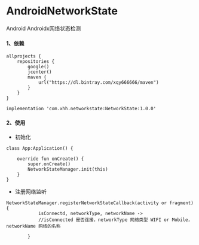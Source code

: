 # AndroidNetworkState
Android Androidx网络状态检测
#### 1、依赖

```
allprojects {
    repositories {
        google()
        jcenter()
        maven {
            url("https://dl.bintray.com/xqy666666/maven")
        }
    }
}
```
```
implementation 'com.xhh.networkstate:NetworkState:1.0.0'
```
#### 2、使用

* 初始化

```
class App:Application() {

    override fun onCreate() {
        super.onCreate()
        NetworkStateManager.init(this)
    }
}
```
* 注册网络监听

```
NetworkStateManager.registerNetworkStateCallback(activity or fragment){
            isConnectd, networkType, networkName ->
            //isConnected 是否连接，networkType 网络类型 WIFI or Mobile，networkName 网络的名称

        }
```
